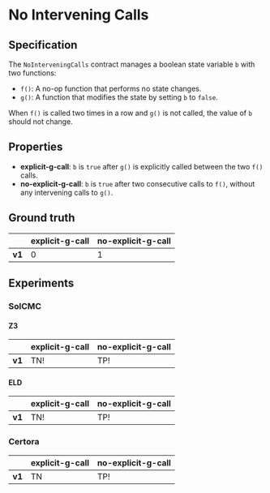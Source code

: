 # No Intervening Calls

## Specification
The `NoInterveningCalls` contract manages a boolean state variable `b` with two functions:

- `f()`: A no-op function that performs no state changes.
- `g()`: A function that modifies the state by setting `b` to `false`.

When `f()` is called two times in a row and `g()` is not called, the value of `b` should not change.

## Properties
- **explicit-g-call**: `b` is `true` after `g()` is explicitly called between the two `f()` calls.
- **no-explicit-g-call**: `b` is `true` after two consecutive calls to `f()`, without any intervening calls to `g()`.

## Ground truth
|        | explicit-g-call    | no-explicit-g-call |
|--------|--------------------|--------------------|
| **v1** | 0                  | 1                  |
 

## Experiments
### SolCMC
#### Z3
|        | explicit-g-call    | no-explicit-g-call |
|--------|--------------------|--------------------|
| **v1** | TN!                | TP!                |
 

#### ELD
|        | explicit-g-call    | no-explicit-g-call |
|--------|--------------------|--------------------|
| **v1** | TN!                | TP!                |
 


### Certora
|        | explicit-g-call    | no-explicit-g-call |
|--------|--------------------|--------------------|
| **v1** | TN                 | TP!                |
 

